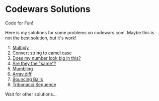 # Codewars Solutions

Code for Fun!

Here is my solutions for some problems on codewars.com. Maybe this is not the best solution, but it's work!

1. [Multiply](./solutions/1-multiply.md)
2. [Convert string to camel case](./solutions/2-convert-string-to-camel-case.md)
3. [Does my number look big in this?](./solutions/3-does-my-number-look-big-in-this.md)
4. [Are they the "same"?](./solutions/4-are-they-the-same.md)
5. [Mumbling](./solutions/5-mumbling.md)
6. [Array.diff](./solutions/6-array.diff.md)
7. [Bouncing Balls](./solutions/7-bouncing-balls.md)
8. [Tribonacci Sequence](./solutions/8-tribonacci-sequence.md)

Wait for other solutions...
